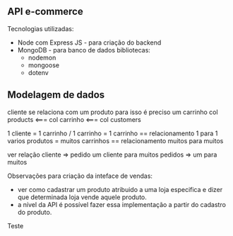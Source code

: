 ## API e-commerce

Tecnologias utilizadas:

- Node com Express JS - para criação do backend
- MongoDB - para banco de dados
  bibliotecas:
  - nodemon
  - mongoose
  - dotenv

## Modelagem de dados

cliente se relaciona com um produto para isso é preciso um carrinho
col products <=== col carrinho <=== col customers

1 cliente = 1 carrinho / 1 carrinho = 1 carrinho == relacionamento 1 para 1
varios produtos = muitos carrinhos == relacionamento muitos para muitos

ver relação cliente => pedido
um cliente para muitos pedidos => um para muitos


Observações para criação da inteface de vendas:
* ver como cadastrar um produto atribuido a uma loja especifica e dizer que determinada loja vende aquele produto.
* a nível da API é possível fazer essa implementação a partir do cadastro do produto.


Teste
